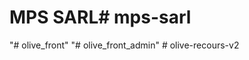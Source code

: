 # MPS SARL#   m p s - s a r l  
 "# olive_front" 
"# olive_front_admin" 
#   o l i v e - r e c o u r s - v 2  
 